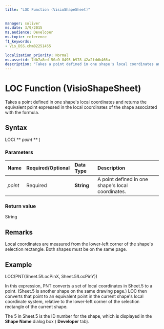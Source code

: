 ```yaml
---
title: "LOC Function (VisioShapeSheet)"
 
 
manager: soliver
ms.date: 3/9/2015
ms.audience: Developer
ms.topic: reference
f1_keywords:
- Vis_DSS.chm82251455
 
localization_priority: Normal
ms.assetid: 7db7a8ed-50a9-8495-b978-42a2fddb466a
description: "Takes a point defined in one shape's local coordinates and returns the equivalent point expressed in the local coordinates of the shape associated with the formula."
---
```


# LOC Function (VisioShapeSheet)

Takes a point defined in one shape's local coordinates and returns the equivalent point expressed in the local coordinates of the shape associated with the formula. 
  
## Syntax

LOC( ** *point* ** ) 
  
### Parameters

|**Name**|**Required/Optional**|**Data Type**|**Description**|
|:-----|:-----|:-----|:-----|
| _point_ <br/> |Required  <br/> |**String** <br/> | A point defined in one shape's local coordinates.  <br/> |
   
### Return value

String
  
## Remarks

Local coordinates are measured from the lower-left corner of the shape's selection rectangle. Both shapes must be on the same page.
  
## Example

LOC(PNT(Sheet.5!LocPinX, Sheet.5!LocPinY)) 
  
In this expression, PNT converts a set of local coordinates in Sheet.5 to a point. (Sheet.5 is another shape on the same drawing page.) LOC then converts that point to an equivalent point in the current shape's local coordinate system, relative to the lower-left corner of the selection rectangle of the current shape. 
  
The 5 in Sheet.5 is the ID number for the shape, which is displayed in the **Shape Name** dialog box ( **Developer** tab). 
  

